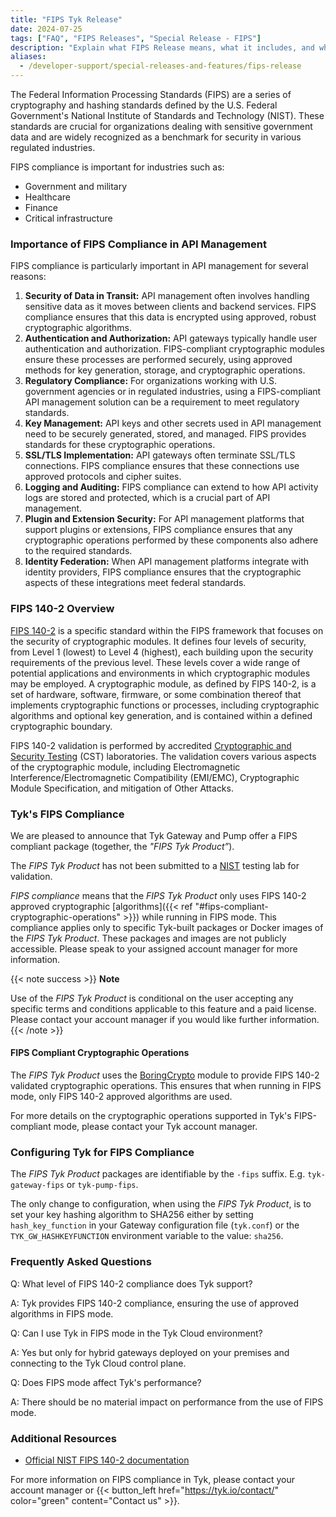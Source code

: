 ```yaml
---
title: "FIPS Tyk Release"
date: 2024-07-25
tags: ["FAQ", "FIPS Releases", "Special Release - FIPS"]
description: "Explain what FIPS Release means, what it includes, and what to expect"
aliases:
  - /developer-support/special-releases-and-features/fips-release
---
```


The Federal Information Processing Standards (FIPS) are a series of cryptography and hashing standards defined by the U.S.
Federal Government's National Institute of Standards and Technology (NIST). These standards are crucial for organizations dealing with sensitive
government data and are widely recognized as a benchmark for security in various regulated industries.

FIPS compliance is important for industries such as:
- Government and military
- Healthcare
- Finance
- Critical infrastructure

### Importance of FIPS Compliance in API Management

FIPS compliance is particularly important in API management for several reasons:

1. **Security of Data in Transit:** API management often involves handling sensitive data as it moves between clients
and backend services. FIPS compliance ensures that this data is encrypted using approved, robust cryptographic
algorithms.
2. **Authentication and Authorization:** API gateways typically handle user authentication and authorization.
FIPS-compliant cryptographic modules ensure these processes are performed securely, using approved methods for key
generation, storage, and cryptographic operations.
3. **Regulatory Compliance:** For organizations working with U.S. government agencies or in regulated industries, using
a FIPS-compliant API management solution can be a requirement to meet regulatory standards.
4. **Key Management:** API keys and other secrets used in API management need to be securely generated, stored, and
managed. FIPS provides standards for these cryptographic operations.
5. **SSL/TLS Implementation:** API gateways often terminate SSL/TLS connections. FIPS compliance ensures that these
connections use approved protocols and cipher suites.
6. **Logging and Auditing:** FIPS compliance can extend to how API activity logs are stored and protected, which is a
crucial part of API management.
7. **Plugin and Extension Security:** For API management platforms that support plugins or extensions, FIPS compliance
ensures that any cryptographic operations performed by these components also adhere to the required standards.
8. **Identity Federation:** When API management platforms integrate with identity providers, FIPS compliance ensures
that the cryptographic aspects of these integrations meet federal standards.

### FIPS 140-2 Overview

[FIPS 140-2](https://nvlpubs.nist.gov/nistpubs/FIPS/NIST.FIPS.140-2.pdf) is a specific standard within the FIPS
framework that focuses on the security of cryptographic modules. It defines four levels of security, from Level 1
(lowest) to Level 4 (highest), each building upon the security requirements of the previous level. These levels cover
a wide range of potential applications and environments in which cryptographic modules may be employed. A cryptographic
module, as defined by FIPS 140-2, is a set of hardware, software, firmware, or some combination thereof that implements
cryptographic functions or processes, including cryptographic algorithms and optional key generation, and is contained
within a defined cryptographic boundary.

FIPS 140-2 validation is performed by accredited [Cryptographic and Security Testing](https://csrc.nist.rip/Projects/cryptographic-module-validation-program/Standards#:~:text=FIPS%20140%2D2%20(effective%2015%2DNov%2D2001)&text=NVLAP%20accredited%20Cryptographic%20and%20Security,for%20Cryptographic%20Modules%20%5B%20PDF%20%5D.)
(CST) laboratories. The validation covers various aspects of the cryptographic module, including Electromagnetic
Interference/Electromagnetic Compatibility (EMI/EMC), Cryptographic Module Specification, and mitigation of Other Attacks.

### Tyk's FIPS Compliance

We are pleased to announce that Tyk Gateway and Pump offer a FIPS compliant package (together, the *"FIPS Tyk
Product”*).

The *FIPS Tyk Product* has not been submitted to a [NIST](https://www.nist.gov/federal-information-processing-standards-fips) testing lab for validation.

*FIPS compliance* means that the *FIPS Tyk Product* only uses FIPS 140-2 approved cryptographic [algorithms]({{< ref "#fips-compliant-cryptographic-operations" >}})
while running in FIPS mode. This compliance applies only to specific Tyk-built packages or Docker images of the *FIPS Tyk Product*.
These packages and images are not publicly accessible. Please speak to your assigned account manager for more information.

{{< note success >}}
**Note**  

Use of the <i>FIPS Tyk Product</i> is conditional on the user accepting any specific terms and conditions
applicable to this feature and a paid license. Please contact your account manager if you would like further information.
{{< /note >}}

#### FIPS Compliant Cryptographic Operations

The *FIPS Tyk Product* uses the [BoringCrypto](https://boringssl.googlesource.com/boringssl/+/master/crypto/fipsmodule/FIPS.md#fips-140_2) module to provide FIPS 140-2 validated cryptographic operations. This ensures that when running in FIPS mode, only FIPS 140-2 approved algorithms are used.

For more details on the cryptographic operations supported in Tyk's FIPS-compliant mode, please contact your Tyk account manager.

### Configuring Tyk for FIPS Compliance

The *FIPS Tyk Product* packages are identifiable by the `-fips` suffix. E.g. `tyk-gateway-fips` or `tyk-pump-fips`.

The only change to configuration, when using the *FIPS Tyk Product*, is to set your key hashing algorithm to SHA256 either by setting `hash_key_function` in your Gateway configuration file (`tyk.conf`) or the `TYK_GW_HASHKEYFUNCTION` environment variable to the value: `sha256`.

### Frequently Asked Questions

Q: What level of FIPS 140-2 compliance does Tyk support?

A: Tyk provides FIPS 140-2 compliance, ensuring the use of approved algorithms in FIPS mode.

Q: Can I use Tyk in FIPS mode in the Tyk Cloud environment?

A: Yes but only for hybrid gateways deployed on your premises and connecting to the Tyk Cloud control plane.

Q: Does FIPS mode affect Tyk's performance?

A: There should be no material impact on performance from the use of FIPS mode.

### Additional Resources

- [Official NIST FIPS 140-2 documentation](https://csrc.nist.gov/publications/detail/fips/140/2/final)

For more information on FIPS compliance in Tyk, please contact your account manager or {{< button_left href="https://tyk.io/contact/" color="green" content="Contact us" >}}.
